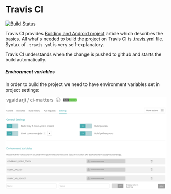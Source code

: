# Travis CI

[![Build Status](https://travis-ci.org/vgaidarji/ci-matters.svg?branch=master)](https://travis-ci.org/vgaidarji/ci-matters)

Travis CI provides [Building and Android project](https://docs.travis-ci.com/user/languages/android) article which describes the basics.
All what's needed to build the project on Travis CI is [.travis.yml](https://github.com/vgaidarji/ci-matters/tree/master/.travis.yml) file.
Syntax of `.travis.yml` is very self-explanatory. 

Travis CI understands when the change is pushed to github and starts the build automatically.

##### Environment variables 

In order to build the project we need to have environment variables set in project settings:
 
 <img src="/screenshots/travis_env_variables.png">
